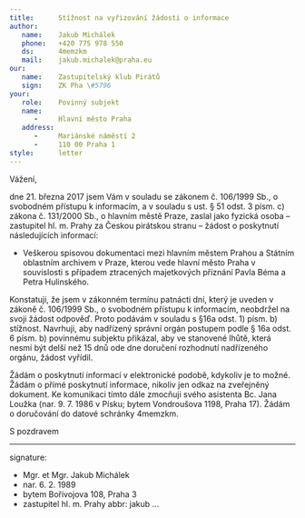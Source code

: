 ```yaml
---
title:      Stížnost na vyřizování žádosti o informace
author:
   name:    Jakub Michálek
   phone:   +420 775 978 550
   ds:      4memzkm
   mail:    jakub.michalek@praha.eu
our:
   name:    Zastupitelský klub Pirátů
   sign:    ZK Pha \#5796
your:
   role:    Povinný subjekt
   name:    
      -     Hlavní město Praha
   address:
      -     Mariánské náměstí 2
      -     110 00 Praha 1
style:      letter
---
```


Vážení,

dne 21. března 2017 jsem Vám v souladu se zákonem č. 106/1999 Sb., o svobodném přístupu k informacím, a v souladu s ust. § 51 odst. 3 písm. c) zákona č. 131/2000 Sb., o hlavním městě Praze, zaslal jako fyzická osoba – zastupitel hl. m. Prahy za Českou pirátskou stranu – žádost o poskytnutí následujících informací:

* Veškerou spisovou dokumentaci mezi hlavním městem Prahou a Státním oblastním archivem v Praze, kterou vede hlavní město Praha v souvislosti s případem ztracených majetkových přiznání Pavla Béma a Petra Hulinského. 

Konstatuji, že jsem v zákonném termínu patnácti dní, který je uveden v zákoně č. 106/1999 Sb., o svobodném přístupu k informacím, neobdržel na svoji žádost odpověď. Proto podávám v souladu s §16a odst. 1) písm. b) stížnost. Navrhuji, aby nadřízený správní orgán postupem podle § 16a odst. 6 písm. b) povinnému subjektu přikázal, aby ve stanovené lhůtě, která nesmí být delší než 15 dnů ode dne doručení rozhodnutí nadřízeného orgánu, žádost vyřídil.

Žádám o poskytnutí informací v elektronické podobě, kdykoliv je to možné. Žádám o přímé poskytnutí informace, nikoliv jen odkaz na zveřejněný dokument. Ke komunikaci tímto dále zmocňuji svého asistenta Bc. Jana Loužka (nar. 9. 7. 1986 v Písku; bytem Vondroušova 1198, Praha 17). Žádám o doručování do datové schránky 4memzkm.

S pozdravem

---
signature: 
  - Mgr. et Mgr. Jakub Michálek
  - nar. 6. 2. 1989
  - bytem Bořivojova 108, Praha 3
  - zastupitel hl. m. Prahy
abbr:       jakub
...
